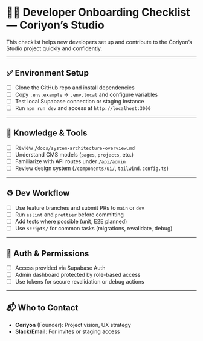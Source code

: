 # 👩‍💻 Developer Onboarding Checklist — Coriyon’s Studio

This checklist helps new developers set up and contribute to the Coriyon’s Studio project quickly and confidently.

---

## ✅ Environment Setup

- [ ] Clone the GitHub repo and install dependencies
- [ ] Copy `.env.example` → `.env.local` and configure variables
- [ ] Test local Supabase connection or staging instance
- [ ] Run `npm run dev` and access at `http://localhost:3000`

---

## 🧠 Knowledge & Tools

- [ ] Review `/docs/system-architecture-overview.md`
- [ ] Understand CMS models (`pages`, `projects`, etc.)
- [ ] Familiarize with API routes under `/api/admin`
- [ ] Review design system (`/components/ui/`, `tailwind.config.ts`)

---

## ⚙️ Dev Workflow

- [ ] Use feature branches and submit PRs to `main` or `dev`
- [ ] Run `eslint` and `prettier` before committing
- [ ] Add tests where possible (unit, E2E planned)
- [ ] Use `scripts/` for common tasks (migrations, revalidate, debug)

---

## 🔐 Auth & Permissions

- [ ] Access provided via Supabase Auth
- [ ] Admin dashboard protected by role-based access
- [ ] Use tokens for secure revalidation or debug actions

---

## 📬 Who to Contact

- **Coriyon** (Founder): Project vision, UX strategy
- **Slack/Email**: For invites or staging access